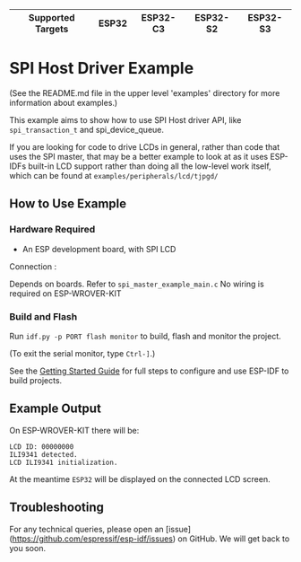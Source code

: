 | Supported Targets | ESP32 | ESP32-C3 | ESP32-S2 | ESP32-S3 |
| ----------------- | ----- | -------- | -------- | -------- |

# SPI Host Driver Example

(See the README.md file in the upper level 'examples' directory for more information about examples.)

This example aims to show how to use SPI Host driver API, like `spi_transaction_t` and spi_device_queue.

If you are looking for code to drive LCDs in general, rather than code that uses the SPI master, that may be a better example to look at as it uses ESP-IDFs built-in LCD support rather than doing all the low-level work itself, which can be found at `examples/peripherals/lcd/tjpgd/`

## How to Use Example

### Hardware Required

* An ESP development board, with SPI LCD

Connection :

Depends on boards. Refer to `spi_master_example_main.c` No wiring is required on ESP-WROVER-KIT

### Build and Flash

Run `idf.py -p PORT flash monitor` to build, flash and monitor the project.

(To exit the serial monitor, type ``Ctrl-]``.)

See the [Getting Started Guide](https://docs.espressif.com/projects/esp-idf/en/latest/get-started/index.html) for full steps to configure and use ESP-IDF to build projects.

## Example Output

On ESP-WROVER-KIT there will be:

```
LCD ID: 00000000
ILI9341 detected.
LCD ILI9341 initialization.
```

At the meantime `ESP32` will be displayed on the connected LCD screen.

## Troubleshooting

For any technical queries, please open an [issue] (https://github.com/espressif/esp-idf/issues) on GitHub. We will get back to you soon.
